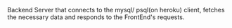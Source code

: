 Backend Server that connects to the mysql/ psql(on heroku) client, fetches the necessary data and responds to the FrontEnd's requests.
